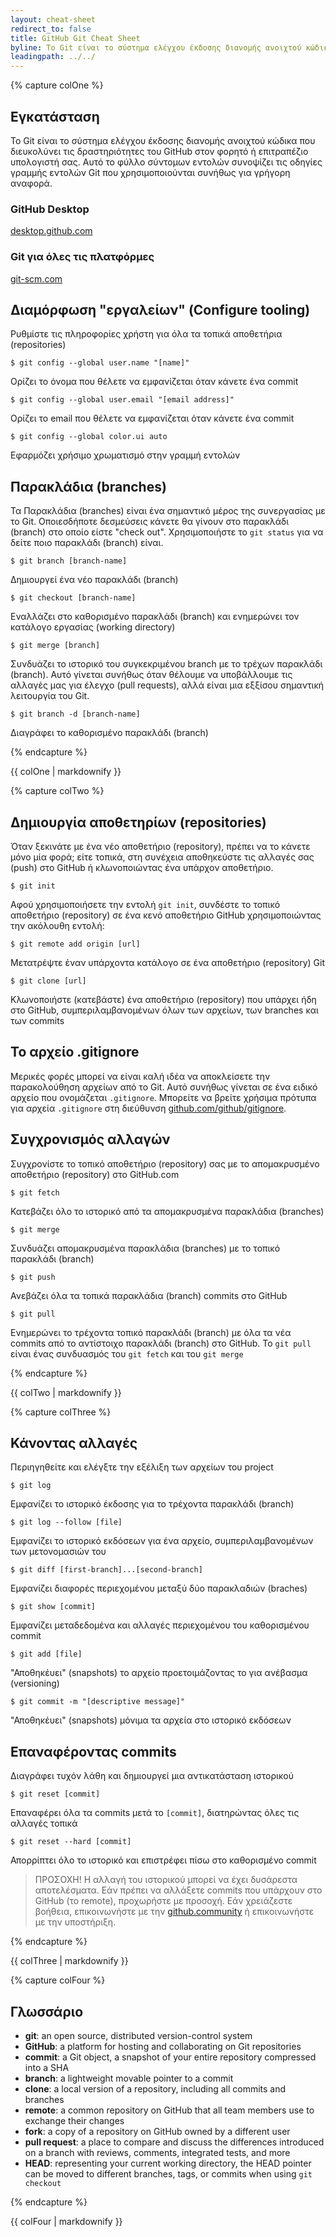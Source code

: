 ```yaml
---
layout: cheat-sheet
redirect_to: false
title: GitHub Git Cheat Sheet
byline: Το Git είναι το σύστημα ελέγχου έκδοσης διανομής ανοιχτού κώδικα που διευκολύνει τις δραστηριότητες του GitHub στον φορητό ή επιτραπέζιο υπολογιστή σας. Αυτό το φύλλο σύντομων εντολών συνοψίζει τις οδηγίες γραμμής εντολών Git που χρησιμοποιούνται συνήθως για γρήγορη αναφορά.
leadingpath: ../../
---
```


{% capture colOne %}

## Εγκατάσταση

Το Git είναι το σύστημα ελέγχου έκδοσης διανομής ανοιχτού κώδικα που διευκολύνει τις δραστηριότητες του GitHub στον φορητό ή επιτραπέζιο υπολογιστή σας. Αυτό το φύλλο σύντομων εντολών συνοψίζει τις οδηγίες γραμμής εντολών Git που χρησιμοποιούνται συνήθως για γρήγορη αναφορά.

### GitHub Desktop

[desktop.github.com](https://desktop.github.com)

### Git για όλες τις πλατφόρμες

[git-scm.com](https://git-scm.com)

## Διαμόρφωση "εργαλείων" (Configure tooling)

Ρυθμίστε τις πληροφορίες χρήστη για όλα τα τοπικά αποθετήρια (repositories)

```$ git config --global user.name "[name]"```

Ορίζει το όνομα που θέλετε να εμφανίζεται όταν κάνετε ένα commit

```$ git config --global user.email "[email address]"```

Ορίζει το email που θέλετε να εμφανίζεται όταν κάνετε ένα commit

```$ git config --global color.ui auto```

Εφαρμόζει χρήσιμο χρωματισμό στην γραμμή εντολών

## Παρακλάδια (branches)

Τα Παρακλάδια (branches) είναι ένα σημαντικό μέρος της συνεργασίας με το Git. Οποιεσδήποτε δεσμεύσεις κάνετε θα γίνουν στο παρακλάδι (branch) στο οποίο είστε "check out". Χρησιμοποιήστε το `git status` για να δείτε ποιο παρακλάδι (branch) είναι.

```$ git branch [branch-name]```

Δημιουργεί ένα νέο παρακλάδι (branch)

```$ git checkout [branch-name]```

Εναλλάζει στο καθορισμένο παρακλάδι (branch) και ενημερώνει τον κατάλογο εργασίας (working directory)

```$ git merge [branch]```

Συνδυάζει το ιστορικό του συγκεκριμένου branch με το τρέχων παρακλάδι (branch). Αυτό γίνεται συνήθως όταν θέλουμε να υποβάλλουμε τις αλλαγές μας για έλεγχο (pull requests), αλλά είναι μια εξξίσου σημαντική λειτουργία του Git.

```$ git branch -d [branch-name]```

Διαγράφει το καθορισμένο παρακλάδι (branch)

{% endcapture %}
<div class="col-md-6">
{{ colOne | markdownify }}
</div>


{% capture colTwo %}

## Δημιουργία αποθετηρίων (repositories)

Όταν ξεκινάτε με ένα νέο αποθετήριο (repository), πρέπει να το κάνετε μόνο μία φορά; είτε τοπικά, στη συνέχεια αποθηκεύστε τις αλλαγές σας (push) στο GitHub ή κλωνοποιώντας ένα υπάρχον αποθετήριο.

```$ git init```

Αφού χρησιμοποιήσετε την εντολή `git init`, συνδέστε το τοπικό αποθετήριο (repository) σε ένα κενό αποθετήριο GitHub χρησιμοποιώντας την ακόλουθη εντολή:

```$ git remote add origin [url]```

Μετατρέψτε έναν υπάρχοντα κατάλογο σε ένα αποθετήριο (repository) Git

```$ git clone [url]```

Κλωνοποιήστε (κατεβάστε) ένα αποθετήριο (repository) που υπάρχει ήδη στο GitHub, συμπεριλαμβανομένων όλων των αρχείων, των branches και των commits

## Το αρχείο .gitignore

Μερικές φορές μπορεί να είναι καλή ιδέα να αποκλείσετε την παρακολούθηση αρχείων από το Git. Αυτό συνήθως γίνεται σε ένα ειδικό αρχείο που ονομάζεται `.gitignore`. Μπορείτε να βρείτε χρήσιμα πρότυπα για αρχεία `.gitignore` στη διεύθυνση [github.com/github/gitignore](https://github.com/github/gitignore).

## Συγχρονισμός αλλαγών

Συγχρονίστε το τοπικό αποθετήριο (repository) σας με το απομακρυσμένο αποθετήριο (repository) στο GitHub.com

```$ git fetch```

Κατεβάζει όλο το ιστορικό από τα απομακρυσμένα παρακλάδια (branches)

```$ git merge```

Συνδυάζει απομακρυσμένα παρακλάδια (branches) με το τοπικό παρακλάδι (branch)

```$ git push```

Ανεβάζει όλα τα τοπικά παρακλάδια (branch) commits στο GitHub

```$ git pull```

Ενημερώνει το τρέχοντα τοπικό παρακλάδι (branch) με όλα τα νέα commits από το αντίστοιχο παρακλάδι (branch) στο GitHub. Το `git pull` είναι ένας συνδυασμός του `git fetch` και του `git merge`

{% endcapture %}
<div class="col-md-6">
{{ colTwo | markdownify }}
</div>
<div class="clearfix"></div>

{% capture colThree %}

## Κάνοντας αλλαγές

Περιηγηθείτε και ελέγξτε την εξέλιξη των αρχείων του project

```$ git log```

Εμφανίζει το ιστορικό έκδοσης για το τρέχοντα παρακλάδι (branch)

```$ git log --follow [file]```

Εμφανίζει το ιστορικό εκδόσεων για ένα αρχείο, συμπεριλαμβανομένων των μετονομασιών του

```$ git diff [first-branch]...[second-branch]```

Εμφανίζει διαφορές περιεχομένου μεταξύ δύο παρακλαδιών (braches)

```$ git show [commit]```

Εμφανίζει μεταδεδομένα και αλλαγές περιεχομένου του καθορισμένου commit

```$ git add [file]```

"Αποθηκέυει" (snapshots) το αρχείο προετοιμάζοντας το για ανέβασμα (versioning)

```$ git commit -m "[descriptive message]"```

"Αποθηκέυει" (snapshots) μόνιμα τα αρχεία στο ιστορικό εκδόσεων

## Επαναφέροντας commits

Διαγράφει τυχόν λάθη και δημιουργεί μια αντικατάσταση ιστορικού

```$ git reset [commit]```

Επαναφέρει όλα τα commits μετά το `[commit]`, διατηρώντας όλες τις αλλαγές τοπικά

```$ git reset --hard [commit]```

Απορρίπτει όλο το ιστορικό και επιστρέφει πίσω στο καθορισμένο commit

> ΠΡΟΣΟΧΗ! Η αλλαγή του ιστορικού μπορεί να έχει δυσάρεστα αποτελέσματα. Εάν πρέπει να αλλάξετε commits που υπάρχουν στο GitHub (το remote), προχωρήστε με προσοχή. Εάν χρειάζεστε βοήθεια, επικοινωνήστε με την [github.community](https://github.community) ή επικοινωνήστε με την υποστήριξη.

{% endcapture %}
<div class="col-md-6">
{{ colThree | markdownify }}
</div>

{% capture colFour %}

## Γλωσσάριο

- **git**: an open source, distributed version-control system
- **GitHub**: a platform for hosting and collaborating on Git repositories
- **commit**: a Git object, a snapshot of your entire repository compressed into a SHA
- **branch**: a lightweight movable pointer to a commit
- **clone**: a local version of a repository, including all commits and branches
- **remote**: a common repository on GitHub that all team members use to exchange their changes
- **fork**: a copy of a repository on GitHub owned by a different user
- **pull request**: a place to compare and discuss the differences introduced on a branch with reviews, comments, integrated tests, and more
- **HEAD**: representing your current working directory, the HEAD pointer can be moved to different branches, tags, or commits when using `git checkout`

{% endcapture %}
<div class="col-md-6">
{{ colFour | markdownify }}
</div>
<div class="clearfix"></div>
